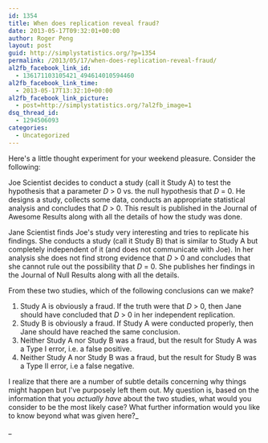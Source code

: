 ```yaml
---
id: 1354
title: When does replication reveal fraud?
date: 2013-05-17T09:32:01+00:00
author: Roger Peng
layout: post
guid: http://simplystatistics.org/?p=1354
permalink: /2013/05/17/when-does-replication-reveal-fraud/
al2fb_facebook_link_id:
  - 136171103105421_494614010594460
al2fb_facebook_link_time:
  - 2013-05-17T13:32:10+00:00
al2fb_facebook_link_picture:
  - post=http://simplystatistics.org/?al2fb_image=1
dsq_thread_id:
  - 1294506093
categories:
  - Uncategorized
---
```

Here's a little thought experiment for your weekend pleasure. Consider the following:

Joe Scientist decides to conduct a study (call it Study A) to test the hypothesis that a parameter _D_ > 0 vs. the null hypothesis that _D_ = 0. He designs a study, collects some data, conducts an appropriate statistical analysis and concludes that _D_ > 0. This result is published in the Journal of Awesome Results along with all the details of how the study was done.

Jane Scientist finds Joe's study very interesting and tries to replicate his findings. She conducts a study (call it Study B) that is similar to Study A but completely independent of it (and does not communicate with Joe). In her analysis she does not find strong evidence that _D_ > 0 and concludes that she cannot rule out the possibility that _D_ = 0. She publishes her findings in the Journal of Null Results along with all the details.

From these two studies, which of the following conclusions can we make?

  1. Study A is obviously a fraud. If the truth were that _D_ > 0, then Jane should have concluded that _D_ > 0 in her independent replication.
  2. Study B is obviously a fraud. If Study A were conducted properly, then Jane should have reached the same conclusion.
  3. Neither Study A nor Study B was a fraud, but the result for Study A was a Type I error, i.e. a false positive.
  4. Neither Study A nor Study B was a fraud, but the result for Study B was a Type II error, i.e a false negative.

I realize that there are a number of subtle details concerning why things might happen but I've purposely left them out. My question is, based on the information that you _actually have_ about the two studies, what would you consider to be the most likely case? What further information would you like to know beyond what was given here?_
  
_